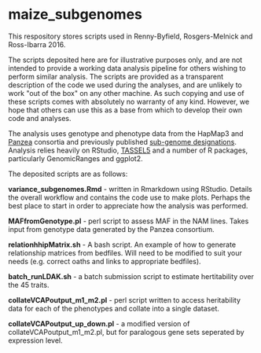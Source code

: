 # maize_subgenomes

This respository stores scripts used in Renny-Byfield, Rosgers-Melnick and Ross-Ibarra 2016. 

The scripts deposited here are for illustrative purposes only, and are not intended to provide a working data analysis pipeline for others wishing to perform similar analysis. The scripts are provided as a transparent description of the code we used during the analyses, and are unlikely to work "out of the box" on any other machine. As such copying and use of these scripts comes with absolutely no warranty of any kind. However, we hope that others can use this as a base from which to develop their own code and analyses.  

The analysis uses genotype and phenotype data from the HapMap3 and [Panzea](http://www.panzea.org/) consortia and previously published [sub-genome designations](http://www.pnas.org/content/108/10/4069). Analysis relies heavily on RStudio, [TASSEL5](http://www.maizegenetics.net/#!tassel/c17q9) and a number of R packages, particularly GenomicRanges and ggplot2.


The deposited scripts are as follows:

**variance_subgenomes.Rmd** - written in Rmarkdown using RStudio. Details the overall workflow and contains the code use to make plots. Perhaps the best place to start in order to appreciate how the analysis was performed.

**MAFfromGenotype.pl** - perl script to assess MAF in the NAM lines. Takes input from genotype data generated by the Panzea consortium.

**relationhhipMatrix.sh** - A bash script. An example of how to generate relationship matrices from bedfiles. Will need to be modified to suit your needs (e.g. correct oaths and links to appropriate bedfiles).

**batch_runLDAK.sh** - a batch submission script to estimate hertitability over the 45 traits.

**collateVCAPoutput_m1_m2.pl** - perl script written to access heritability data for each of the phenotypes and collate into a single dataset. 

**collateVCAPoutput_up_down.pl** - a modified version of collateVCAPoutput_m1_m2.pl, but for paralogous gene sets seperated by expression level.
